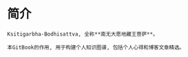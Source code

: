 # 简介

```
Ksitigarbha-Bodhisattva, 全称**南无大愿地藏王菩萨**。

本GitBook的作用, 用于构建个人知识图谱, 包括个人心得和博客文章精选。


```




